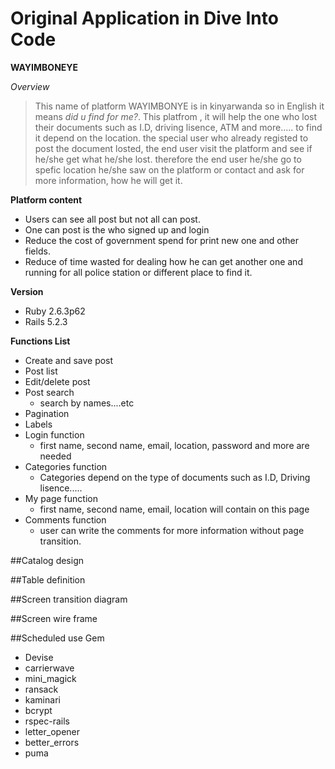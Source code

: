# Original Application in Dive Into Code #

**WAYIMBONEYE**

*Overview*

 >This name of platform WAYIMBONYE is in kinyarwanda so in English it means *did u find for me?*. This platfrom , it will help the one who lost their documents such as I.D, driving lisence, ATM and more.....  to find it depend on the location.
 >the special user who already registed to post the document losted, the end user visit the platform and see if he/she get what he/she lost. therefore the end user he/she go to spefic location he/she saw on the platform or contact and ask for more information, how he will get it.

 **Platform content**
-	Users can see all post but not all can post.
-	One can post is the who signed up and login
-	Reduce the cost of government spend for print new one and other fields.
-	Reduce of time wasted for dealing how he can get another one and running for all police station or different place to find it.
 
**Version**

- Ruby 2.6.3p62 
- Rails 5.2.3

**Functions List**

-	Create and save post 
-	Post list
-	Edit/delete post
-	Post search
     - search by names....etc
-	Pagination 
-	Labels
-	Login function 
    - first name, second name, email, location, password and more are needed
-	Categories function 
    - Categories depend on the type of documents such as I.D, Driving lisence..... 
-	My page function 
    - first name, second name, email, location will contain on this page
-	Comments function 
    - user can write the comments for more information without page transition.

##Catalog design



##Table definition

##Screen transition diagram


##Screen wire frame


##Scheduled use Gem

- Devise
- carrierwave 
- mini_magick
- ransack
- kaminari
- bcrypt
- rspec-rails
- letter_opener
- better_errors
- puma 

